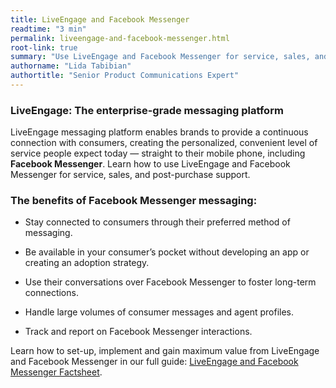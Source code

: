 ```yaml
---
title: LiveEngage and Facebook Messenger
readtime: "3 min"
permalink: liveengage-and-facebook-messenger.html
root-link: true
summary: "Use LiveEngage and Facebook Messenger for service, sales, and post-purchase support. Learn how LiveEngage connects brands to their customers via Facebook Messenger and the benefits of having a central hub of operations for agents, managers, and reporting."
authorname: "Lida Tabibian"
authortitle: "Senior Product Communications Expert"
---
```


### LiveEngage: The enterprise-grade messaging platform

LiveEngage messaging platform enables brands to provide a continuous connection with consumers, creating the personalized, convenient level of service people expect today — straight to their mobile phone, including **Facebook Messenger**. Learn how to use LiveEngage and Facebook Messenger for service, sales, and post-purchase support.

### The benefits of Facebook Messenger messaging:

* Stay connected to consumers through their preferred method of messaging.

* Be available in your consumer’s pocket without developing an app or creating an adoption strategy.

* Use their conversations over Facebook Messenger to foster long-term connections.

* Handle large volumes of consumer messages and agent profiles.

* Track and report on Facebook Messenger interactions.

<div class="bestpractice">Learn how to set-up, implement and gain maximum value from LiveEngage and Facebook Messenger in our full guide: <a href="http://info.liveperson.com/rs/501-BLE-979/images/Facebook_Messenger_Factsheet.pdf">LiveEngage and Facebook Messenger Factsheet</a>.</div>
